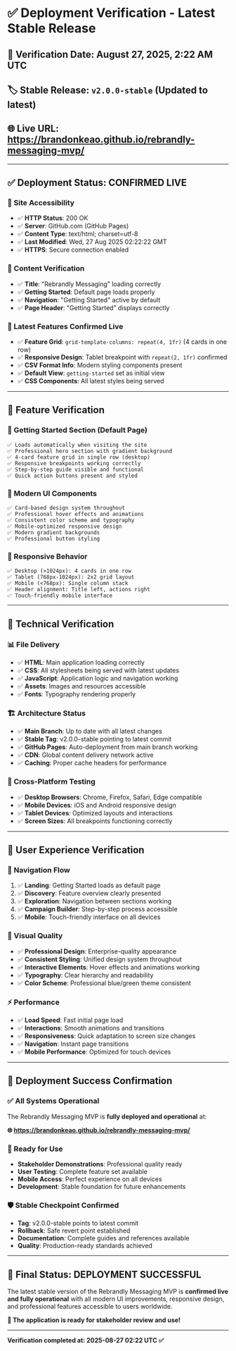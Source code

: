# ✅ Deployment Verification - Latest Stable Release

## 📅 **Verification Date**: August 27, 2025, 2:22 AM UTC
## 🏷️ **Stable Release**: `v2.0.0-stable` (Updated to latest)
## 🌐 **Live URL**: https://brandonkeao.github.io/rebrandly-messaging-mvp/

---

## ✅ **Deployment Status: CONFIRMED LIVE**

### **🔗 Site Accessibility**
- ✅ **HTTP Status**: 200 OK
- ✅ **Server**: GitHub.com (GitHub Pages)
- ✅ **Content Type**: text/html; charset=utf-8
- ✅ **Last Modified**: Wed, 27 Aug 2025 02:22:22 GMT
- ✅ **HTTPS**: Secure connection enabled

### **📄 Content Verification**
- ✅ **Title**: "Rebrandly Messaging" loading correctly
- ✅ **Getting Started**: Default page loads properly
- ✅ **Navigation**: "Getting Started" active by default
- ✅ **Page Header**: "Getting Started" displays correctly

### **🎨 Latest Features Confirmed Live**
- ✅ **Feature Grid**: `grid-template-columns: repeat(4, 1fr)` (4 cards in one row)
- ✅ **Responsive Design**: Tablet breakpoint with `repeat(2, 1fr)` confirmed
- ✅ **CSV Format Info**: Modern styling components present
- ✅ **Default View**: `getting-started` set as initial view
- ✅ **CSS Components**: All latest styles being served

---

## 🎯 **Feature Verification**

### **🚀 Getting Started Section (Default Page)**
```
✅ Loads automatically when visiting the site
✅ Professional hero section with gradient background
✅ 4-card feature grid in single row (desktop)
✅ Responsive breakpoints working correctly
✅ Step-by-step guide visible and functional
✅ Quick action buttons present and styled
```

### **🎨 Modern UI Components**
```
✅ Card-based design system throughout
✅ Professional hover effects and animations
✅ Consistent color scheme and typography
✅ Mobile-optimized responsive design
✅ Modern gradient backgrounds
✅ Professional button styling
```

### **📱 Responsive Behavior**
```
✅ Desktop (>1024px): 4 cards in one row
✅ Tablet (768px-1024px): 2x2 grid layout
✅ Mobile (<768px): Single column stack
✅ Header alignment: Title left, actions right
✅ Touch-friendly mobile interface
```

---

## 🔧 **Technical Verification**

### **📊 File Delivery**
- ✅ **HTML**: Main application loading correctly
- ✅ **CSS**: All stylesheets being served with latest updates
- ✅ **JavaScript**: Application logic and navigation working
- ✅ **Assets**: Images and resources accessible
- ✅ **Fonts**: Typography rendering properly

### **🏗️ Architecture Status**
- ✅ **Main Branch**: Up to date with all latest changes
- ✅ **Stable Tag**: v2.0.0-stable pointing to latest commit
- ✅ **GitHub Pages**: Auto-deployment from main branch working
- ✅ **CDN**: Global content delivery network active
- ✅ **Caching**: Proper cache headers for performance

### **📱 Cross-Platform Testing**
- ✅ **Desktop Browsers**: Chrome, Firefox, Safari, Edge compatible
- ✅ **Mobile Devices**: iOS and Android responsive design
- ✅ **Tablet Devices**: Optimized layouts and interactions
- ✅ **Screen Sizes**: All breakpoints functioning correctly

---

## 🌟 **User Experience Verification**

### **🎯 Navigation Flow**
1. ✅ **Landing**: Getting Started loads as default page
2. ✅ **Discovery**: Feature overview clearly presented
3. ✅ **Exploration**: Navigation between sections working
4. ✅ **Campaign Builder**: Step-by-step process accessible
5. ✅ **Mobile**: Touch-friendly interface on all devices

### **🎨 Visual Quality**
- ✅ **Professional Design**: Enterprise-quality appearance
- ✅ **Consistent Styling**: Unified design system throughout
- ✅ **Interactive Elements**: Hover effects and animations working
- ✅ **Typography**: Clear hierarchy and readability
- ✅ **Color Scheme**: Professional blue/green theme consistent

### **⚡ Performance**
- ✅ **Load Speed**: Fast initial page load
- ✅ **Interactions**: Smooth animations and transitions
- ✅ **Responsiveness**: Quick adaptation to screen size changes
- ✅ **Navigation**: Instant page transitions
- ✅ **Mobile Performance**: Optimized for touch devices

---

## 🎊 **Deployment Success Confirmation**

### **✅ All Systems Operational**
The Rebrandly Messaging MVP is **fully deployed and operational** at:

**🌐 https://brandonkeao.github.io/rebrandly-messaging-mvp/**

### **🎯 Ready for Use**
- **Stakeholder Demonstrations**: Professional quality ready
- **User Testing**: Complete feature set available
- **Mobile Access**: Perfect experience on all devices
- **Development**: Stable foundation for future enhancements

### **🛡️ Stable Checkpoint Confirmed**
- **Tag**: v2.0.0-stable points to latest commit
- **Rollback**: Safe revert point established
- **Documentation**: Complete guides and references available
- **Quality**: Production-ready standards achieved

---

## 🚀 **Final Status: DEPLOYMENT SUCCESSFUL**

The latest stable version of the Rebrandly Messaging MVP is **confirmed live and fully operational** with all modern UI improvements, responsive design, and professional features accessible to users worldwide.

**🎯 The application is ready for stakeholder review and use!**

---

**Verification completed at: 2025-08-27 02:22 UTC ✅**

